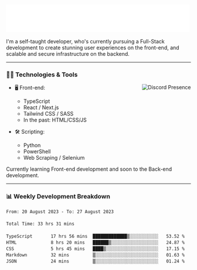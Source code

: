 <img src="assets/wave.svg" alt=":wave:" />

I'm a self-taught developer, who's currently pursuing a Full-Stack development to create stunning user experiences on the front-end, and scalable and secure infrastructure on the backend.

---

### 🧑‍💻 Technologies & Tools

<a href="https://discord.com/users/414304208649453568" target="_blank" rel="nofollow">
   <img src="https://lanyard-profile-readme.vercel.app/api/414304208649453568?idleMessage=Probably%20doing%20something%20else..." alt="Discord Presence" align="right">
</a>

- 🖥️ Front-end:

  - TypeScript
  - React / Next.js
  - Tailwind CSS / SASS
  - In the past: HTML/CSS/JS

- 🛠 Scripting:

  - Python
  - PowerShell
  - Web Scraping / Selenium

Currently learning Front-end development and soon to the Back-end development.

---

### 📊 Weekly Development Breakdown

<!-- ![ccrsxx's GitHub Stats](https://github-readme-stats.vercel.app/api?username=ccrsxx&count_private=true&theme=tokyonight) -->
<!-- ![ccrsxx's Top Langs](https://github-readme-stats.vercel.app/api/top-langs/?username=ccrsxx&hide=lua,java,html&theme=tokyonight) -->

<!--START_SECTION:waka-->

```txt
From: 20 August 2023 - To: 27 August 2023

Total Time: 33 hrs 31 mins

TypeScript       17 hrs 56 mins  █████████████▒░░░░░░░░░░░   53.52 %
HTML             8 hrs 20 mins   ██████▒░░░░░░░░░░░░░░░░░░   24.87 %
CSS              5 hrs 45 mins   ████▒░░░░░░░░░░░░░░░░░░░░   17.15 %
Markdown         32 mins         ▒░░░░░░░░░░░░░░░░░░░░░░░░   01.63 %
JSON             24 mins         ▒░░░░░░░░░░░░░░░░░░░░░░░░   01.24 %
```

<!--END_SECTION:waka-->
